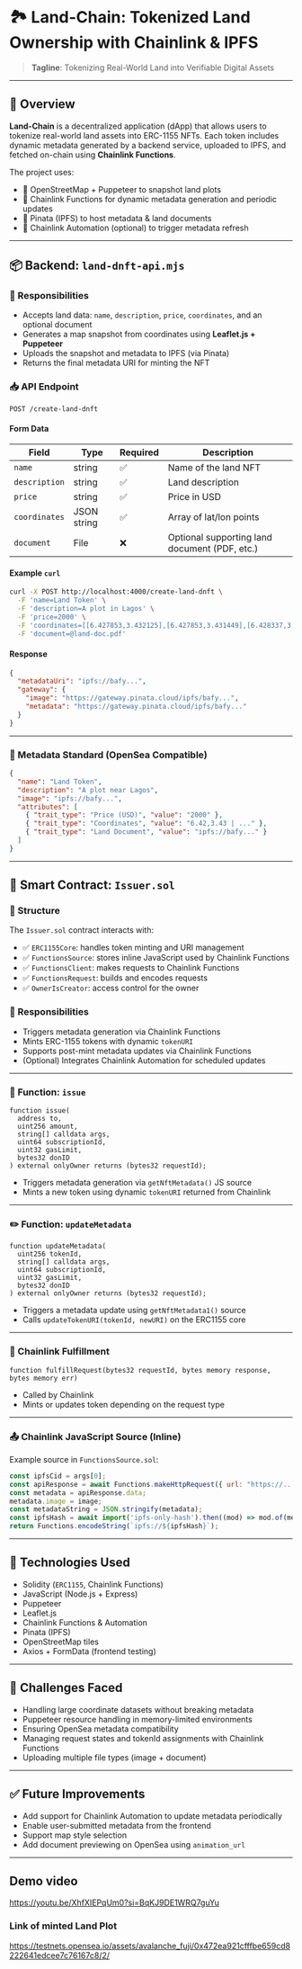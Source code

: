 

# 🏞️ Land-Chain: Tokenized Land Ownership with Chainlink & IPFS

> **Tagline**: Tokenizing Real-World Land into Verifiable Digital Assets

---

## 🔗 Overview

**Land-Chain** is a decentralized application (dApp) that allows users to tokenize real-world land assets into ERC-1155 NFTs. Each token includes dynamic metadata generated by a backend service, uploaded to IPFS, and fetched on-chain using **Chainlink Functions**.

The project uses:

* 🧭 OpenStreetMap + Puppeteer to snapshot land plots
* 🧬 Chainlink Functions for dynamic metadata generation and periodic updates
* 💽 Pinata (IPFS) to host metadata & land documents
* 🔐 Chainlink Automation (optional) to trigger metadata refresh

---

## 📦 Backend: `land-dnft-api.mjs`

### 🔧 Responsibilities

* Accepts land data: `name`, `description`, `price`, `coordinates`, and an optional document
* Generates a map snapshot from coordinates using **Leaflet.js + Puppeteer**
* Uploads the snapshot and metadata to IPFS (via Pinata)
* Returns the final metadata URI for minting the NFT

### 📥 API Endpoint

```http
POST /create-land-dnft
```

#### Form Data

| Field         | Type        | Required | Description                                   |
| ------------- | ----------- | -------- | --------------------------------------------- |
| `name`        | string      | ✅        | Name of the land NFT                          |
| `description` | string      | ✅        | Land description                              |
| `price`       | string      | ✅        | Price in USD                                  |
| `coordinates` | JSON string | ✅        | Array of lat/lon points                       |
| `document`    | File        | ❌        | Optional supporting land document (PDF, etc.) |

#### Example `curl`

```bash
curl -X POST http://localhost:4000/create-land-dnft \
  -F 'name=Land Token' \
  -F 'description=A plot in Lagos' \
  -F 'price=2000' \
  -F 'coordinates=[[6.427853,3.432125],[6.427853,3.431449],[6.428337,3.431449],[6.428337,3.432125]]' \
  -F 'document=@land-doc.pdf'
```

#### Response

```json
{
  "metadataUri": "ipfs://bafy...",
  "gateway": {
    "image": "https://gateway.pinata.cloud/ipfs/bafy...",
    "metadata": "https://gateway.pinata.cloud/ipfs/bafy..."
  }
}
```

---

### 📁 Metadata Standard (OpenSea Compatible)

```json
{
  "name": "Land Token",
  "description": "A plot near Lagos",
  "image": "ipfs://bafy...",
  "attributes": [
    { "trait_type": "Price (USD)", "value": "2000" },
    { "trait_type": "Coordinates", "value": "6.42,3.43 | ..." },
    { "trait_type": "Land Document", "value": "ipfs://bafy..." }
  ]
}
```

---

## 🧠 Smart Contract: `Issuer.sol`

### 🧱 Structure

The `Issuer.sol` contract interacts with:

* ✅ `ERC1155Core`: handles token minting and URI management
* ✅ `FunctionsSource`: stores inline JavaScript used by Chainlink Functions
* ✅ `FunctionsClient`: makes requests to Chainlink Functions
* ✅ `FunctionsRequest`: builds and encodes requests
* ✅ `OwnerIsCreator`: access control for the owner

### 🎯 Responsibilities

* Triggers metadata generation via Chainlink Functions
* Mints ERC-1155 tokens with dynamic `tokenURI`
* Supports post-mint metadata updates via Chainlink Functions
* (Optional) Integrates Chainlink Automation for scheduled updates

---

### 🧾 Function: `issue`

```solidity
function issue(
  address to,
  uint256 amount,
  string[] calldata args,
  uint64 subscriptionId,
  uint32 gasLimit,
  bytes32 donID
) external onlyOwner returns (bytes32 requestId);
```

* Triggers metadata generation via `getNftMetadata()` JS source
* Mints a new token using dynamic `tokenURI` returned from Chainlink

---

### ✏️ Function: `updateMetadata`

```solidity
function updateMetadata(
  uint256 tokenId,
  string[] calldata args,
  uint64 subscriptionId,
  uint32 gasLimit,
  bytes32 donID
) external onlyOwner returns (bytes32 requestId);
```

* Triggers a metadata update using `getNftMetadata1()` source
* Calls `updateTokenURI(tokenId, newURI)` on the ERC1155 core

---

### 🔄 Chainlink Fulfillment

```solidity
function fulfillRequest(bytes32 requestId, bytes memory response, bytes memory err)
```

* Called by Chainlink
* Mints or updates token depending on the request type

---

### 📤 Chainlink JavaScript Source (Inline)

Example source in `FunctionsSource.sol`:

```js
const ipfsCid = args[0];
const apiResponse = await Functions.makeHttpRequest({ url: "https://..." });
const metadata = apiResponse.data;
metadata.image = image;
const metadataString = JSON.stringify(metadata);
const ipfsHash = await import('ipfs-only-hash').then((mod) => mod.of(metadataString));
return Functions.encodeString(`ipfs://${ipfsHash}`);
```

---

## 🔧 Technologies Used

* Solidity (`ERC1155`, Chainlink Functions)
* JavaScript (Node.js + Express)
* Puppeteer
* Leaflet.js
* Chainlink Functions & Automation
* Pinata (IPFS)
* OpenStreetMap tiles
* Axios + FormData (frontend testing)

---

## 🚧 Challenges Faced

* Handling large coordinate datasets without breaking metadata
* Puppeteer resource handling in memory-limited environments
* Ensuring OpenSea metadata compatibility
* Managing request states and tokenId assignments with Chainlink Functions
* Uploading multiple file types (image + document)

---

## ✅ Future Improvements

* Add support for Chainlink Automation to update metadata periodically
* Enable user-submitted metadata from the frontend
* Support map style selection
* Add document previewing on OpenSea using `animation_url`

---
## Demo video
https://youtu.be/XhfXIEPqUm0?si=BqKJ9DE1WRQ7guYu

### Link of minted Land Plot
https://testnets.opensea.io/assets/avalanche_fuji/0x472ea921cfffbe659cd8222641edcee7c76167c8/2/




